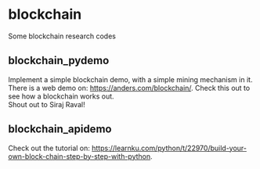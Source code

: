 # blockchain
Some blockchain research codes
<br>
## blockchain_pydemo
Implement a simple blockchain demo, with a simple mining mechanism in it.<br>
There is a web demo on: https://anders.com/blockchain/. Check this out to see how a blockchain works out.<br>
Shout out to Siraj Raval!
## blockchain_apidemo
Check out the tutorial on: https://learnku.com/python/t/22970/build-your-own-block-chain-step-by-step-with-python.
